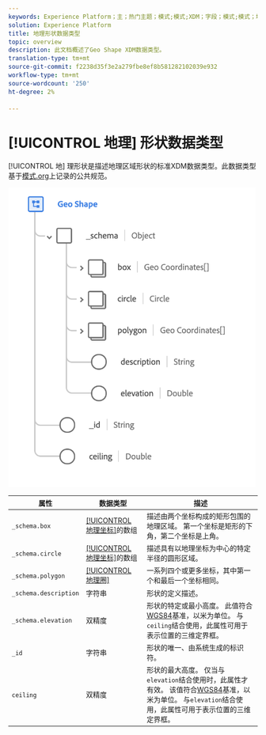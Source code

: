 ```yaml
---
keywords: Experience Platform；主；热门主题；模式;模式;XDM；字段；模式;模式；地理；地理形状；数据类型；数据类型；
solution: Experience Platform
title: 地理形状数据类型
topic: overview
description: 此文档概述了Geo Shape XDM数据类型。
translation-type: tm+mt
source-git-commit: f2238d35f3e2a279fbe8ef8b581282102039e932
workflow-type: tm+mt
source-wordcount: '250'
ht-degree: 2%

---
```



# [!UICONTROL 地理] 形状数据类型

[!UICONTROL 地] 理形状是描述地理区域形状的标准XDM数据类型。此数据类型基于[模式.org](https://schema.org/GeoShape)上记录的公共规范。

<img src="../images/data-types/geo-shape.png" width="500" /><br />

| 属性 | 数据类型 | 描述 |
| --- | --- | --- |
| `_schema.box` | [[!UICONTROL 地理坐标]](./geo-coordinates.md)的数组 | 描述由两个坐标构成的矩形包围的地理区域。 第一个坐标是矩形的下角，第二个坐标是上角。 |
| `_schema.circle` | [[!UICONTROL 地理坐标]](./geo-coordinates.md)的数组 | 描述具有以地理坐标为中心的特定半径的圆形区域。 |
| `_schema.polygon` | [[!UICONTROL 地理圈]](./geo-circle.md) | 一系列四个或更多坐标，其中第一个和最后一个坐标相同。 |
| `_schema.description` | 字符串 | 形状的定义描述。 |
| `_schema.elevation` | 双精度 | 形状的特定或最小高度。 此值符合[WGS84](http://gisgeography.com/wgs84-world-geodetic-system/)基准，以米为单位。 与`ceiling`结合使用，此属性可用于表示位置的三维定界框。 |
| `_id` | 字符串 | 形状的唯一、由系统生成的标识符。 |
| `ceiling` | 双精度 | 形状的最大高度。 仅当与`elevation`结合使用时，此属性才有效。 该值符合[WGS84](http://gisgeography.com/wgs84-world-geodetic-system/)基准，以米为单位。 与`elevation`结合使用，此属性可用于表示位置的三维定界框。 |
